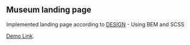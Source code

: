 ## Museum landing page

Implemented landing page according to [DESIGN](https://www.figma.com/file/cRBCqE06cDrY3s4jX7h3iY/%D0%9D%D0%90%D0%9C%D0%A3-(Edit)?node-id=0%3A1) - Using BEM and SCSS

[Demo Link](https://vetal-hovenko.github.io/museum-landing/).
